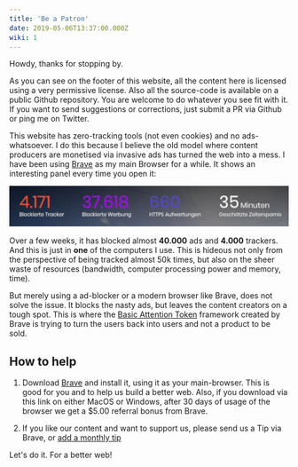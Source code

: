 ```yaml
---
title: 'Be a Patron'
date: 2019-05-06T13:37:00.000Z
wiki: 1
---
```


Howdy, thanks for stopping by.

As you can see on the footer of this website, all the content here is licensed using a very permissive license. Also all the source-code is available on a public Github repository. You are welcome to do whatever you see fit with it. If you want to send suggestions or corrections, just submit a PR via Github or ping me on Twitter.

This website has zero-tracking tools (not even cookies) and no ads-whatsoever. I do this because I believe the old model where content producers are monetised via invasive ads has turned the web into a mess. I have been using [Brave](https://www.brave.com 'Brave browser') as my main Browser for a while. It shows an interesting panel every time you open it:

![Brave Panel on my Desktop](../../assets/bravesave.png)

Over a few weeks, it has blocked almost **40.000** ads and **4.000** trackers. And this is just in **one** of the computers I use. This is hideous not only from the perspective of being tracked almost 50k times, but also on the sheer waste of resources (bandwidth, computer processing power and memory, time).

But merely using a ad-blocker or a modern browser like Brave, does not solve the issue. It blocks the nasty ads, but leaves the content creators on a tough spot. This is where the [Basic Attention Token](https://basicattentiontoken.org/) framework created by Brave is trying to turn the users back into users and not a product to be sold. 

## How to help

1. Download [Brave](https://brave.com/tho054) and install it, using it as your main-browser. This is good for you and to help us build a better web. Also, if you download via this link on either MacOS or Windows, after 30 days of usage of the browser we get a $5.00 referral bonus from Brave.

1. If you like our content and want to support us, please send us a Tip via Brave, or [add a monthly tip](https://support.brave.com/hc/en-us/articles/360021123971-How-do-I-tip-websites-and-Content-Creators-in-Brave-Rewards- 'pretty please') 

Let's do it. For a better web!


